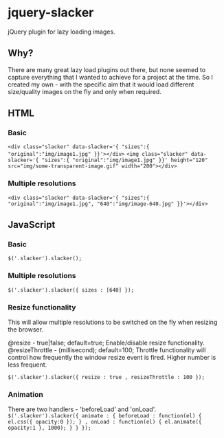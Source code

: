 jquery-slacker
=============

jQuery plugin for lazy loading images.

Why?
----
There are many great lazy load plugins out there, but none seemed to capture everything that I wanted to achieve for a project at the time.  So I 
created my own - with the specific aim that it would load different size/quality images on the fly and only when required.

HTML
----
### Basic

`<div class="slacker" data-slacker='{ "sizes":{ "original":"img/image1.jpg" }}'></div>`
`<img class="slacker" data-slacker='{ "sizes":{ "original":"img/image1.jpg" }}' height="120" src="img/some-transparent-image.gif" width="200"></div>`

### Multiple resolutions

`<div class="slacker" data-slacker='{ "sizes":{ "original":"img/image1.jpg", "640":"img/image-640.jpg" }}'></div>`

JavaScript
----------

### Basic

`$('.slacker').slacker();`

### Multiple resolutions

`$('.slacker').slacker({
  sizes : [640]
});`

### Resize functionality

This will allow multiple resolutions to be switched on the fly when resizing the browser.

@resize - true|false; default=true; Enable/disable resize functionality.<br />
@resizeThrottle - (millisecond); default=100; Throttle functionality will control how frequently the window resize event is fired.  Higher number is less frequent.

`$('.slacker').slacker({
	resize : true
	, resizeThrottle : 100
});`

### Animation

There are two handlers - 'beforeLoad' and 'onLoad'.
`$('.slacker').slacker({
	animate : {
		beforeLoad : function(el) {
			el.css({ opacity:0 });
		}
		, onLoad : function(el) {
			el.animate({ opacity:1 }, 1000);
		}
	}
});`
